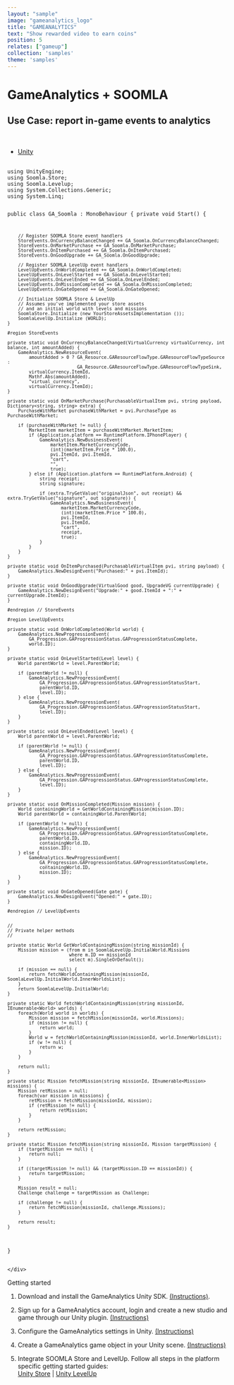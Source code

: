```yaml
---
layout: "sample"
image: "gameanalytics_logo"
title: "GAMEANALYTICS"
text: "Show rewarded video to earn coins"
position: 5
relates: ["gameup"]
collection: 'samples'
theme: 'samples'
---
```


# GameAnalytics + SOOMLA

## Use Case: report in-game events to analytics

<br>

<div>

  <!-- Nav tabs -->
  <ul class="nav nav-tabs nav-tabs-use-case-code sample-tabs" role="tablist">
    <li role="presentation" class="active"><a href="#sample-unity" aria-controls="unity" role="tab" data-toggle="tab">Unity</a></li>
  </ul>

  <!-- Tab panes -->
  <div class="tab-content tab-content-use-case-code">
    <div role="tabpanel" class="tab-pane active" id="sample-unity">
      <pre>
        <code class="cs">
using UnityEngine;
using Soomla.Store;
using Soomla.Levelup;
using System.Collections.Generic;
using System.Linq;

public class GA_Soomla : MonoBehaviour
{
    private void Start() {

        // Register SOOMLA Store event handlers
        StoreEvents.OnCurrencyBalanceChanged += GA_Soomla.OnCurrencyBalanceChanged;
        StoreEvents.OnMarketPurchase += GA_Soomla.OnMarketPurchase;
        StoreEvents.OnItemPurchased += GA_Soomla.OnItemPurchased;
        StoreEvents.OnGoodUpgrade += GA_Soomla.OnGoodUpgrade;

        // Register SOOMLA LevelUp event handlers
        LevelUpEvents.OnWorldCompleted += GA_Soomla.OnWorldCompleted;
        LevelUpEvents.OnLevelStarted += GA_Soomla.OnLevelStarted;
        LevelUpEvents.OnLevelEnded += GA_Soomla.OnLevelEnded;
        LevelUpEvents.OnMissionCompleted += GA_Soomla.OnMissionCompleted;
        LevelUpEvents.OnGateOpened += GA_Soomla.OnGateOpened;

        // Initialize SOOMLA Store & LevelUp
        // Assumes you've implemented your store assets
        // and an initial world with levels and missions
        SoomlaStore.Initialize (new YourStoreAssetsImplementation ());
        SoomlaLevelUp.Initialize (WORLD);
    }

    #region StoreEvents

    private static void OnCurrencyBalanceChanged(VirtualCurrency virtualCurrency, int balance, int amountAdded) {
        GameAnalytics.NewResourceEvent(
            amountAdded > 0 ? GA_Resource.GAResourceFlowType.GAResourceFlowTypeSource :
                              GA_Resource.GAResourceFlowType.GAResourceFlowTypeSink,
            virtualCurrency.ItemId,
            Mathf.Abs(amountAdded),
            "virtual_currency",
            virtualCurrency.ItemId);
    }

    private static void OnMarketPurchase(PurchasableVirtualItem pvi, string payload, Dictionary<string, string> extra) {
        PurchaseWithMarket purchaseWithMarket = pvi.PurchaseType as PurchaseWithMarket;

        if (purchaseWithMarket != null) {
            MarketItem marketItem = purchaseWithMarket.MarketItem;
            if (Application.platform == RuntimePlatform.IPhonePlayer) {
                GameAnalytics.NewBusinessEvent(
                    marketItem.MarketCurrencyCode,
                    (int)(marketItem.Price * 100.0),
                    pvi.ItemId, pvi.ItemId,
                    "cart",
                    "",
                    true);
            } else if (Application.platform == RuntimePlatform.Android) {
                string receipt;
                string signature;

                if (extra.TryGetValue("originalJson", out receipt) && extra.TryGetValue("signature", out signature)) {
                    GameAnalytics.NewBusinessEvent(
                        marketItem.MarketCurrencyCode,
                        (int)(marketItem.Price * 100.0),
                        pvi.ItemId,
                        pvi.ItemId,
                        "cart",
                        receipt,
                        true);
                }
            }
        }
    }

    private static void OnItemPurchased(PurchasableVirtualItem pvi, string payload) {
        GameAnalytics.NewDesignEvent("Purchased:" + pvi.ItemId);
    }

    private static void OnGoodUpgrade(VirtualGood good, UpgradeVG currentUpgrade) {
        GameAnalytics.NewDesignEvent("Upgrade:" + good.ItemId + ":" + currentUpgrade.ItemId);
    }

    #endregion // StoreEvents

    #region LevelUpEvents

    private static void OnWorldCompleted(World world) {
        GameAnalytics.NewProgressionEvent(
            GA_Progression.GAProgressionStatus.GAProgressionStatusComplete,
            world.ID);
    }

    private static void OnLevelStarted(Level level) {
        World parentWorld = level.ParentWorld;

        if (parentWorld != null) {
            GameAnalytics.NewProgressionEvent(
                GA_Progression.GAProgressionStatus.GAProgressionStatusStart,
                parentWorld.ID,
                level.ID);
        } else {
            GameAnalytics.NewProgressionEvent(
                GA_Progression.GAProgressionStatus.GAProgressionStatusStart,
                level.ID);
        }
    }

    private static void OnLevelEnded(Level level) {
        World parentWorld = level.ParentWorld;

        if (parentWorld != null) {
            GameAnalytics.NewProgressionEvent(
                GA_Progression.GAProgressionStatus.GAProgressionStatusComplete,
                parentWorld.ID,
                level.ID);
        } else {
            GameAnalytics.NewProgressionEvent(
                GA_Progression.GAProgressionStatus.GAProgressionStatusComplete,
                level.ID);
        }
    }

    private static void OnMissionCompleted(Mission mission) {
        World containingWorld = GetWorldContainingMission(mission.ID);
        World parentWorld = containingWorld.ParentWorld;

        if (parentWorld != null) {
            GameAnalytics.NewProgressionEvent(
                GA_Progression.GAProgressionStatus.GAProgressionStatusComplete,
                parentWorld.ID,
                containingWorld.ID,
                mission.ID);
        } else {
            GameAnalytics.NewProgressionEvent(
                GA_Progression.GAProgressionStatus.GAProgressionStatusComplete,
                containingWorld.ID,
                mission.ID);
        }
    }

    private static void OnGateOpened(Gate gate) {
        GameAnalytics.NewDesignEvent("Opened:" + gate.ID);
    }

    #endregion // LevelUpEvents


    //
    // Private helper methods
    //

    private static World GetWorldContainingMission(string missionId) {
        Mission mission = (from m in SoomlaLevelUp.InitialWorld.Missions
                           where m.ID == missionId
                           select m).SingleOrDefault();

        if (mission == null) {
            return fetchWorldContainingMission(missionId, SoomlaLevelUp.InitialWorld.InnerWorldsList);
        }
        return SoomlaLevelUp.InitialWorld;
    }

    private static World fetchWorldContainingMission(string missionId, IEnumerable<World> worlds) {
        foreach(World world in worlds) {
            Mission mission = fetchMission(missionId, world.Missions);
            if (mission != null) {
                return world;
            }
            World w = fetchWorldContainingMission(missionId, world.InnerWorldsList);
            if (w != null) {
                return w;
            }
        }

        return null;
    }

    private static Mission fetchMission(string missionId, IEnumerable<Mission> missions) {
        Mission retMission = null;
        foreach(var mission in missions) {
            retMission = fetchMission(missionId, mission);
            if (retMission != null) {
                return retMission;
            }
        }

        return retMission;
    }

    private static Mission fetchMission(string missionId, Mission targetMission) {
        if (targetMission == null) {
            return null;
        }

        if ((targetMission != null) && (targetMission.ID == missionId)) {
            return targetMission;
        }

        Mission result = null;
        Challenge challenge = targetMission as Challenge;

        if (challenge != null) {
            return fetchMission(missionId, challenge.Missions);
        }

        return result;
    }
}
        </code>
      </pre>

    </div>
  </div>

</div>


<div class="samples-title">Getting started</div>

1. Download and install the GameAnalytics Unity SDK. <a href="https://github.com/GameAnalytics/GA-SDK-UNITY/wiki/Download%20and%20Installation" target="_blank">(Instructions)</a>.

2. Sign up for a GameAnalytics account, login and create a new studio and game through our Unity plugin. <a href="https://github.com/GameAnalytics/GA-SDK-UNITY/wiki/Sign%20up%20and%20login" target="_blank">(Instructions)</a>

3. Configure the GameAnalytics settings in Unity. <a href="https://github.com/GameAnalytics/GA-SDK-UNITY/wiki/Settings" target="_blank">(Instructions)</a>

4. Create a GameAnalytics game object in your Unity scene. <a href="https://github.com/GameAnalytics/GA-SDK-UNITY/wiki/GameAnalytics%20object" target="_blank">(Instructions)</a>

5. Integrate SOOMLA Store and LevelUp.  Follow all steps in the platform specific getting started guides: <br>
    <a href="/unity/store/store_gettingstarted/" target="_blank">Unity Store</a> |
    <a href="/unity/levelup/levelup_gettingstarted/" target="_blank">Unity LevelUp</a>

